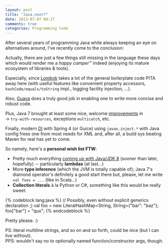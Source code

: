 ```yaml
---
layout: post
title: "Java.next?"
date: 2013-07-07 00:17
comments: true
categories: Programming Code
---
```


After several years of programming Java while always keeping an eye on alternatives around, I've recently come to the conclusion:

Actually, there are just a few things still missing in the language these days which would render me a *happy camper*&#8482; indeed (enjoying its mature ecosystem of libraries & tools).

Especially, since [Lombok](http://projectlombok.org/) takes a lot of the general boilerplate code PITA away here (with useful features like convenient property accessors, `hashCode/equals/toString` impl., logging facility injection, ...).

Also, [Guava](https://code.google.com/p/guava-libraries/wiki/GuavaExplained) does a truly good job in enabling one to write more concise and robust code.

Plus, Java 7 brought at least some nice, welcome [improvements](http://www.oracle.com/technetwork/java/javase/jdk7-relnotes-418459.html#changes) in<br>
&rarr; `try-with-resources`, exceptions `multicatch`, etc.

Finally, modern [DI](http://www.martinfowler.com/articles/injection.html#FormsOfDependencyInjection) with Spring 4 (or Guice) using `javax.inject.*` with Java config frees one from most needs for XML and, after all, a build sys beating Maven for real has yet to come.

So namely, here's a **personal wish list FTW**:

 * Pretty much everything [coming up with Java/JDK 8](http://www.techempower.com/blog/2013/03/26/everything-about-java-8/) (sooner than later, hopefully) -- particularly **lambdas** (at last...)
 * More **type inference** (which the JVM is totally capable of); Java 7's diamond operator's definitely a good start there but, please, let me write `val foos = ...` (like in Scala...)
 * **Collection literals** à la Python or C#, something like this would be really sweet:

{% codeblock lang:java %}
     // Possibly, even without explicit generics declaration ;)
     val foo = new LiteralHashMap<String, String>{"bar": "baz"};
     foo["bar"] = "qux";
{% endcodeblock %}

Pretty please. :)

PS: literal multiline strings, and so on and so forth, could be nice (but I can live without).<br>
PPS: wouldn't say no to optionally named function/constructor args, though.
